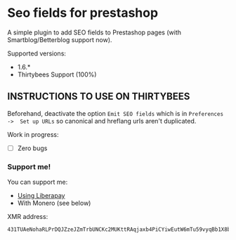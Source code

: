 # Seo fields for prestashop

A simple plugin to add SEO fields to Prestashop pages (with Smartblog/Betterblog support now).

Supported versions:
  - 1.6.*
  - Thirtybees Support (100%)

## INSTRUCTIONS TO USE ON THIRTYBEES

Beforehand, deactivate the option `Emit SEO fields` which is in `Preferences ->  Set up URLs` so canonical and hreflang urls aren't duplicated.

Work in progress:
- [ ] Zero bugs

### Support me!

You can support me:
 - [Using Liberapay](https://liberapay.com/Jae)
 - With Monero (see below)

XMR address:
```
431TUAeNohaRLPrDQJZzeJZmTrbUNCKc2MUKttRAqjaxb4PiCYiwEutW6mTu59vyqBb1X8bevAEuMTjFDoCaAx4gRDQbc23
```